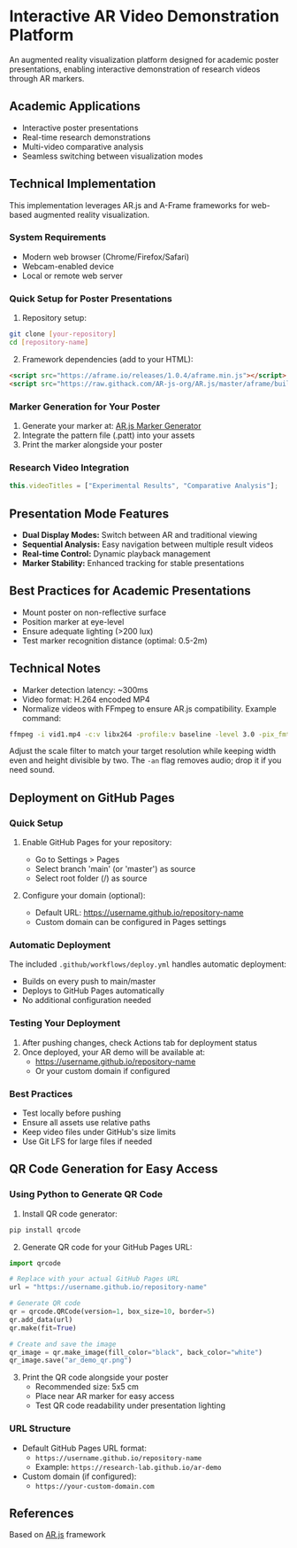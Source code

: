 # Interactive AR Video Demonstration Platform

An augmented reality visualization platform designed for academic poster presentations, enabling interactive demonstration of research videos through AR markers.

## Academic Applications
- Interactive poster presentations
- Real-time research demonstrations
- Multi-video comparative analysis
- Seamless switching between visualization modes

## Technical Implementation
This implementation leverages AR.js and A-Frame frameworks for web-based augmented reality visualization.

### System Requirements
- Modern web browser (Chrome/Firefox/Safari)
- Webcam-enabled device
- Local or remote web server

### Quick Setup for Poster Presentations

1. Repository setup:
```bash
git clone [your-repository]
cd [repository-name]
```

2. Framework dependencies (add to your HTML):
```html
<script src="https://aframe.io/releases/1.0.4/aframe.min.js"></script>
<script src="https://raw.githack.com/AR-js-org/AR.js/master/aframe/build/aframe-ar.js"></script>
```

### Marker Generation for Your Poster
1. Generate your marker at: [AR.js Marker Generator](https://jeromeetienne.github.io/AR.js/three.js/examples/marker-training/examples/generator.html)
2. Integrate the pattern file (.patt) into your assets
3. Print the marker alongside your poster

### Research Video Integration
```javascript
this.videoTitles = ["Experimental Results", "Comparative Analysis"];
```

## Presentation Mode Features
- **Dual Display Modes:** Switch between AR and traditional viewing
- **Sequential Analysis:** Easy navigation between multiple result videos
- **Real-time Control:** Dynamic playback management
- **Marker Stability:** Enhanced tracking for stable presentations

## Best Practices for Academic Presentations
- Mount poster on non-reflective surface
- Position marker at eye-level
- Ensure adequate lighting (>200 lux)
- Test marker recognition distance (optimal: 0.5-2m)

## Technical Notes
- Marker detection latency: ~300ms
- Video format: H.264 encoded MP4
- Normalize videos with FFmpeg to ensure AR.js compatibility. Example command:

```bash
ffmpeg -i vid1.mp4 -c:v libx264 -profile:v baseline -level 3.0 -pix_fmt yuv420p -vf scale=1280:332 -preset slow -crf 23 -an vid1_fixed.mp4
```

Adjust the scale filter to match your target resolution while keeping width even and height divisible by two. The `-an` flag removes audio; drop it if you need sound.

## Deployment on GitHub Pages

### Quick Setup
1. Enable GitHub Pages for your repository:
   - Go to Settings > Pages
   - Select branch 'main' (or 'master') as source
   - Select root folder (/) as source

2. Configure your domain (optional):
   - Default URL: https://username.github.io/repository-name
   - Custom domain can be configured in Pages settings

### Automatic Deployment
The included `.github/workflows/deploy.yml` handles automatic deployment:
- Builds on every push to main/master
- Deploys to GitHub Pages automatically
- No additional configuration needed

### Testing Your Deployment
1. After pushing changes, check Actions tab for deployment status
2. Once deployed, your AR demo will be available at:
   - https://username.github.io/repository-name
   - Or your custom domain if configured

### Best Practices
- Test locally before pushing
- Ensure all assets use relative paths
- Keep video files under GitHub's size limits
- Use Git LFS for large files if needed

## QR Code Generation for Easy Access

### Using Python to Generate QR Code
1. Install QR code generator:
```bash
pip install qrcode
```

2. Generate QR code for your GitHub Pages URL:
```python
import qrcode

# Replace with your actual GitHub Pages URL
url = "https://username.github.io/repository-name"

# Generate QR code
qr = qrcode.QRCode(version=1, box_size=10, border=5)
qr.add_data(url)
qr.make(fit=True)

# Create and save the image
qr_image = qr.make_image(fill_color="black", back_color="white")
qr_image.save("ar_demo_qr.png")
```

3. Print the QR code alongside your poster
   - Recommended size: 5x5 cm
   - Place near AR marker for easy access
   - Test QR code readability under presentation lighting

### URL Structure
- Default GitHub Pages URL format: 
  - `https://username.github.io/repository-name`
  - Example: `https://research-lab.github.io/ar-demo`
- Custom domain (if configured):
  - `https://your-custom-domain.com`

## References
Based on [AR.js](https://github.com/AR-js-org/AR.js) framework
